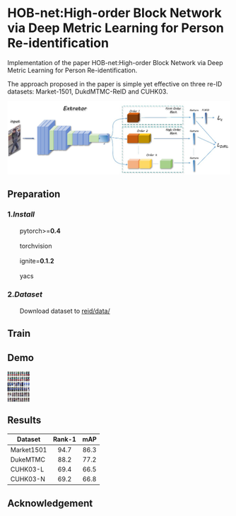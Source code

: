 # HOB-net:High-order Block Network via Deep Metric Learning for Person Re-identification  

Implementation of the paper HOB-net:High-order Block Network via Deep Metric Learning for Person Re-identification.  
  
The approach proposed in the paper is simple yet effective on three re-ID datasets: Market-1501, DukdMTMC-ReID and CUHK03.  

![Alt text](https://github.com/NothingToSay99/HOB-net/blob/main/images/p2.png)

## Preparation

### 1.***Install***

　　pytorch>=**0.4** 

　　torchvision  

　　ignite=**0.1.2** 

　　yacs  

### 2.***Dataset***  

　　Download dataset to [reid/data/](https://github.com/NothingToSay99/HOB-net/tree/main/reid/data)

## Train  

## Demo

<img src="https://github.com/NothingToSay99/HOB-net/blob/main/images/dukeDemos.jpg" width="50" height="70" align="middle" alt="DukeMTMC"/>

## Results

| Dataset | Rank-1 | mAP |
| -- | :--: |:--:| 
| Market1501 | 94.7 | 86.3 |
| DukeMTMC | 88.2 | 77.2 |
| CUHK03-L | 69.4 | 66.5 |
| CUHK03-N | 69.2 | 66.8 |

## Acknowledgement
